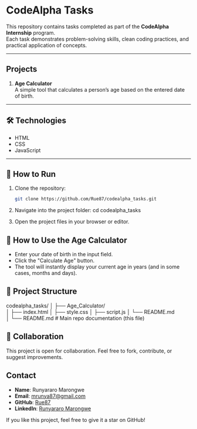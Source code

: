 # CodeAlpha Tasks  

This repository contains tasks completed as part of the **CodeAlpha Internship** program.  
Each task demonstrates problem-solving skills, clean coding practices, and practical application of concepts.  

---

## Projects  

1. **Age Calculator**  
A simple tool that calculates a person’s age based on the entered date of birth. 

--- 

## 🛠️ Technologies  
- HTML  
- CSS  
- JavaScript  

---

## 🚀 How to Run  

1. Clone the repository:  
   ```bash
   git clone https://github.com/Rue87/codealpha_tasks.git

2. Navigate into the project folder: cd codealpha_tasks

3. Open the project files in your browser or editor.

## 🧮 How to Use the Age Calculator

- Enter your date of birth in the input field.
- Click the "Calculate Age" button.
- The tool will instantly display your current age in years (and in some cases, months and days).

## 📁 Project Structure

codealpha_tasks/
│
├── Age_Calculator/        
│   ├── index.html
│   ├── style.css
│   ├── script.js
│   └── README.md          
│
└── README.md              # Main repo documentation (this file)


## 🤝 Collaboration

This project is open for collaboration. Feel free to fork, contribute, or suggest improvements.

## Contact
- **Name**: Runyararo Marongwe  
- **Email**: mrunya87@gmail.com  
- **GitHub**: [Rue87](https://github.com/Rue87)  
- **LinkedIn**: [Runyararo Marongwe](https://www.linkedin.com/in/runyararo-marongwe-24835279)


If you like this project, feel free to give it a star on GitHub!

